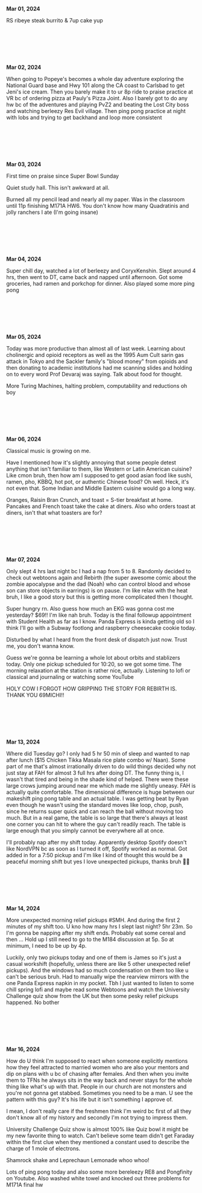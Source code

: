 **Mar 01, 2024**

RS ribeye steak burrito & 7up cake yup

&nbsp;

&nbsp;

&nbsp;


**Mar 02, 2024**

When going to Popeye's becomes a whole day adventure exploring the National Guard base and Hwy 101 along the CA coast to Carlsbad to get Jeni's ice cream. Then you barely make it to ur 8p ride to praise practice at VR bc of ordering pizza at Pauly's Pizza Joint. Also I barely got to do any hw bc of the adventures and playing PvZ2 and beating the Lost City boss and watching berleezy Res Evil village. Then ping pong practice at night with lobs and trying to get backhand and loop more consistent

&nbsp;

&nbsp;

&nbsp;


**Mar 03, 2024**

First time on praise since Super Bowl Sunday

Quiet study hall. This isn't awkward at all.

Burned all my pencil lead and nearly all my paper. Was in the classroom until 11p finishing M171A HW6.
You don't know how many Quadratinis and jolly ranchers I ate (I'm going insane)

&nbsp;

&nbsp;

&nbsp;

**Mar 04, 2024**

Super chill day, watched a lot of berleezy and CoryxKenshin. Slept around 4 hrs, then went to DT, came back and napped until afternoon. Got some groceries, had ramen and porkchop for dinner. Also played some more ping pong

&nbsp;

&nbsp;

&nbsp;

**Mar 05, 2024**

Today was more productive than almost all of last week. Learning about cholinergic and opioid receptors as well as the 1995 Aum Cult sarin gas attack in Tokyo and the Sackler family's "blood money" from opioids and then donating to academic institutions had me scanning slides and holding on to every word Prof Devaraj was saying. Talk about food for thought.

More Turing Machines, halting problem, computability and reductions oh boy

&nbsp;

&nbsp;

&nbsp;

**Mar 06, 2024**

Classical music is growing on me.

Have I mentioned how it's slightly annoying that some people detest anything that isn't familiar to them, like Western or Latin American cuisine? Like cmon bruh, then how am I supposed to get good asian food like sushi, ramen, pho, KBBQ, hot pot, or authentic Chinese food? Oh well. Heck, it's not even that. Some Indian and Middle Eastern cuisine would go a long way.

Oranges, Raisin Bran Crunch, and toast = S-tier breakfast at home. Pancakes and French toast take the cake at diners. Also who orders toast at diners, isn't that what toasters are for?

&nbsp;

&nbsp;

&nbsp;

**Mar 07, 2024**

Only slept 4 hrs last night bc I had a nap from 5 to 8. Randomly decided to check out webtoons again and Rebirth (the super awesome comic about the zombie apocalypse and the dad (Noah) who can control blood and whose son can store objects in earrings) is on pause. I'm like relax with the heat bruh, I like a good story but this is getting more complicated then I thought.

Super hungry rn. Also guess how much an EKG was gonna cost me yesterday? $69!! I'm like nah bruh. Today is the final followup appointment with Student Health as far as I know. Panda Express is kinda getting old so I think I'll go with a Subway footlong and raspberry cheesecake cookie today.

Disturbed by what I heard from the front desk of dispatch just now. Trust me, you don't wanna know.

Guess we're gonna be learning a whole lot about orbits and stablizers today. Only one pickup scheduled for 10:20, so we got some time. The morning relaxation at the station is rather nice, actually. Listening to lofi or classical and journaling or watching some YouTube

HOLY COW I FORGOT HOW GRIPPING THE STORY FOR REBIRTH IS. THANK YOU 69MICHI!!

&nbsp;

&nbsp;

&nbsp;

**Mar 13, 2024**

Where did Tuesday go? I only had 5 hr 50 min of sleep and wanted to nap after lunch ($15 Chicken Tikka Masala rice plate combo w/ Naan). Some part of me that's almost irrationally driven to do wild things decided why not just stay at FAH for almost 3 full hrs after doing DT. The funny thing is, I wasn't that tired and being in the shade kind of helped. There were these large crows jumping around near me which made me slightly uneasy. FAH is actually quite comfortable. The dimensional difference is huge between our makeshift ping pong table and an actual table. I was getting beat by Ryan even though he wasn't using the standard moves like loop, chop, push, since he returns super quick and can reach the ball without moving too much. But in a real game, the table is so large that there's always at least one corner you can hit to where the guy can't readily reach. The table is large enough that you simply cannot be everywhere all at once.

I'll probably nap after my shift today. Apparently desktop Spotify doesn't like NordVPN bc as soon as I turned it off, Spotify worked as normal. Got added in for a 7:50 pickup and I'm like I kind of thought this would be a peaceful morning shift but yes I love unexpected pickups, thanks bruh 😬😑

&nbsp;

&nbsp;

&nbsp;

**Mar 14, 2024**

More unexpected morning relief pickups #SMH. And during the first 2 minutes of my shift too. U kno how many hrs I slept last night? 5hr 23m. So I'm gonna be napping after my shift ends. Probably eat some cereal and then ... Hold up I still need to go to the M184 discussion at 5p. So at minimum, I need to be up by 4p.

Luckily, only two pickups today and one of them is James so it's just a casual workshift (hopefully, unless there are like 5 other unexpected relief pickups). And the windows had so much condensation on them too like u can't be serious bruh. Had to manually wipe the rearview mirrors with the one Panda Express napkin in my pocket. Tbh I just wanted to listen to some chill spring lofi and maybe read some Webtoons and watch the University Challenge quiz show from the UK but then some pesky relief pickups happened. No bother

&nbsp;

&nbsp;

&nbsp;

**Mar 16, 2024**

How do U think I'm supposed to react when someone explicitly mentions how they feel attracted to married women who are also your mentors and dip on plans with u bc of chasing after females. And then when you invite them to TFNs he always sits in the way back and never stays for the whole thing like what's up with that. People in our church are not monsters and you're not gonna get stabbed. Sometimes you need to be a man. U see the pattern with this guy? It's his life but it isn't something I approve of.

I mean, I don't really care if the freshmen think I'm weird bc first of all they don't know all of my history and secondly I'm not trying to impress them.

University Challenge Quiz show is almost 100% like Quiz bowl it might be my new favorite thing to watch. Can't believe some team didn't get Faraday within the first clue when they mentioned a constant used to describe the charge of 1 mole of electrons.

Shamrock shake and Leprechaun Lemonade whoo whoo!

Lots of ping pong today and also some more bereleezy RE8 and Pongfinity on Youtube. Also washed white towel and knocked out three problems for M171A final hw
